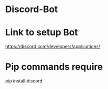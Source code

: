 # Discord-Bot

# Link to setup Bot

https://discord.com/developers/applications/

# Pip commands require

pip install discord
